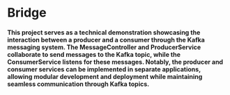 # Bridge
#### This project serves as a technical demonstration showcasing the interaction between a producer and a consumer through the Kafka messaging system. The MessageController and ProducerService collaborate to send messages to the Kafka topic, while the ConsumerService listens for these messages. Notably, the producer and consumer services can be implemented in separate applications, allowing modular development and deployment while maintaining seamless communication through Kafka topics.
